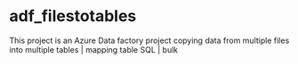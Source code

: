 # adf_filestotables
This project is an Azure Data factory project copying data from multiple files into multiple tables | mapping table SQL | bulk
